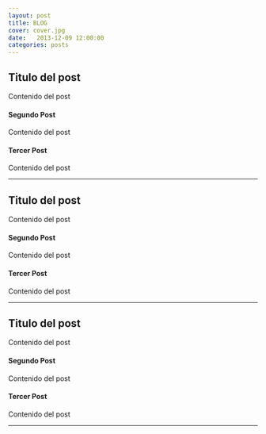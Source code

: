 ```yaml
---
layout: post
title: BLOG
cover: cover.jpg
date:   2013-12-09 12:00:00
categories: posts
---
```


## Titulo del post

Contenido del post

#### Segundo Post

Contenido del post

#### Tercer Post

Contenido del post 

---

## Titulo del post

Contenido del post

#### Segundo Post

Contenido del post

#### Tercer Post

Contenido del post 

---

## Titulo del post

Contenido del post

#### Segundo Post

Contenido del post

#### Tercer Post

Contenido del post 

---